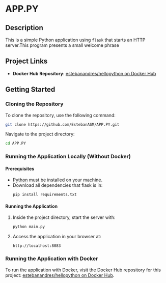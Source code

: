 
# APP.PY

## Description
This is a simple Python application using `flask` that starts an HTTP server.This program presents a small welcome phrase

## Project Links
- **Docker Hub Repository**: [estebanandres/hellopython on Docker Hub](https://hub.docker.com/repository/docker/estebanandres/hellopython/general)

## Getting Started

### Cloning the Repository
To clone the repository, use the following command:
```bash
git clone https://github.com/EstebanASM/APP.PY.git
```
Navigate to the project directory:
```bash
cd APP.PY
```

### Running the Application Locally (Without Docker)
#### Prerequisites
- [Python](https://www.python.org/downloads/) must be installed on your machine.
- Download all dependencies that flask is in:
   ```bash
   pip install requirements.txt
   ```

#### Running the Application
1. Inside the project directory, start the server with:
   ```bash
   python main.py
   ```
2. Access the application in your browser at:
   ```
   http://localhost:8083
   ```

### Running the Application with Docker

To run the application with Docker, visit the Docker Hub repository for this project: [estebanandres/hellopython on Docker Hub](https://hub.docker.com/repository/docker/estebanandres/hellopython/general).
